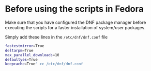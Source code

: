 # Before using the scripts in Fedora 

Make sure that you have configured the DNF package manager before executing the scripts for a faster installation of system/user packages.

Simply add these lines in the `/etc/dnf/dnf.conf` file

```bash
fastestmirror=True
deltarpm=True
max_parallel_downloads=10
defaultyes=True
keepcache=True" >> /etc/dnf/dnf.conf
```
